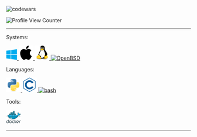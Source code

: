 <div align="left">

![codewars](https://www.codewars.com/users/darkstarvoid/badges/small)

![Profile View Counter](https://komarev.com/ghpvc/?username=darkstarvoid)

_______

<p align="center">
<p> Systems: </p>
<a href="https://developer.microsoft.com/en-us/windows/" target="_blank"> <img src="https://raw.githubusercontent.com/devicons/devicon/master/icons/windows8/windows8-original.svg" alt="windows" width="30" height="30"/> </a>
<a href="https://developer.apple.com/" target="_blank"> <img src="https://raw.githubusercontent.com/devicons/devicon/master/icons/apple/apple-original.svg" alt="mac" width="40" height="40"/> </a>
<a href="https://www.linux.org/" target="_blank"> <img src="https://raw.githubusercontent.com/devicons/devicon/master/icons/linux/linux-original.svg" alt="linux" width="40" height="40"/> </a>
<a href="https://www.openbsd.org/" target="_blank"> <img src="https://raw.githubusercontent.com/file-icons/icons/master/svg/OpenBSD.svg" alt="OpenBSD" width="40" height="40"/> </a>

<p> Languages: </p>
<a href="https://www.python.org" target="_blank"> <img src="https://raw.githubusercontent.com/devicons/devicon/master/icons/python/python-original.svg" alt="python" width="40" height="40"/> </a>
<a href="https://www.open-std.org/jtc1/sc22/wg14/" target="_blank"> <img src="https://github.com/devicons/devicon/blob/master/icons/c/c-line.svg" alt="C" width="40" height="40"/> </a>
<a href="https://www.gnu.org/software/bash/" target="_blank"> <img src="https://www.vectorlogo.zone/logos/gnu_bash/gnu_bash-icon.svg" alt="bash" width="40" height="40"/> </a>

<p> Tools: </p>
<a href="https://www.docker.com/" target="_blank"> <img src="https://raw.githubusercontent.com/devicons/devicon/master/icons/docker/docker-original-wordmark.svg" alt="docker" width="40" height="40"/> </a>
</p>

______


</div>


<!--

| darkstarvoid |
|---------------------------------------------------------------------------|
**darkstarvoid/darkstarvoid** is a ✨ _special_ ✨ repository because its `README.md` (this file) appears on your GitHub profile.

Here are some ideas to get you started:

- 🔭 I’m currently working on ...
- 🌱 I’m currently learning ...
- 👯 I’m looking to collaborate on ...
- 🤔 I’m looking for help with ...
- 💬 Ask me about ...
- 📫 How to reach me: ...
- 😄 Pronouns: ...
- ⚡ Fun fact: ...





-->
